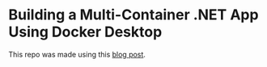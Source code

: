 # Building a Multi-Container .NET App Using Docker Desktop

This repo was made using this [blog post](https://www.docker.com/blog/building-multi-container-net-app-using-docker-desktop/).